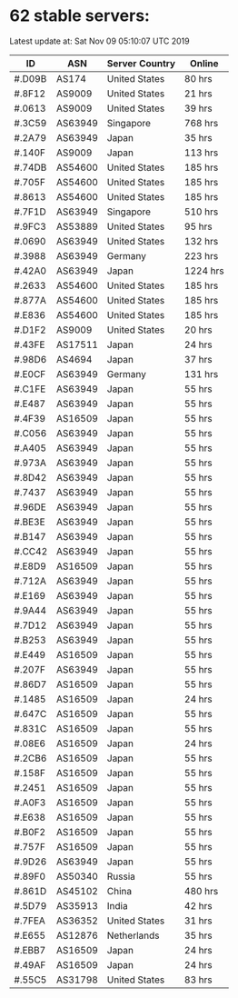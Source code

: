 # 62 stable servers:

Latest update at: Sat Nov 09 05:10:07 UTC 2019

| ID | ASN | Server Country | Online |
| -- | --- | -------------- | ------ |
| #.D09B | AS174 | United States | 80 hrs |
| #.8F12 | AS9009 | United States | 21 hrs |
| #.0613 | AS9009 | United States | 39 hrs |
| #.3C59 | AS63949 | Singapore | 768 hrs |
| #.2A79 | AS63949 | Japan | 35 hrs |
| #.140F | AS9009 | Japan | 113 hrs |
| #.74DB | AS54600 | United States | 185 hrs |
| #.705F | AS54600 | United States | 185 hrs |
| #.8613 | AS54600 | United States | 185 hrs |
| #.7F1D | AS63949 | Singapore | 510 hrs |
| #.9FC3 | AS53889 | United States | 95 hrs |
| #.0690 | AS63949 | United States | 132 hrs |
| #.3988 | AS63949 | Germany | 223 hrs |
| #.42A0 | AS63949 | Japan | 1224 hrs |
| #.2633 | AS54600 | United States | 185 hrs |
| #.877A | AS54600 | United States | 185 hrs |
| #.E836 | AS54600 | United States | 185 hrs |
| #.D1F2 | AS9009 | United States | 20 hrs |
| #.43FE | AS17511 | Japan | 24 hrs |
| #.98D6 | AS4694 | Japan | 37 hrs |
| #.E0CF | AS63949 | Germany | 131 hrs |
| #.C1FE | AS63949 | Japan | 55 hrs |
| #.E487 | AS63949 | Japan | 55 hrs |
| #.4F39 | AS16509 | Japan | 55 hrs |
| #.C056 | AS63949 | Japan | 55 hrs |
| #.A405 | AS63949 | Japan | 55 hrs |
| #.973A | AS63949 | Japan | 55 hrs |
| #.8D42 | AS63949 | Japan | 55 hrs |
| #.7437 | AS63949 | Japan | 55 hrs |
| #.96DE | AS63949 | Japan | 55 hrs |
| #.BE3E | AS63949 | Japan | 55 hrs |
| #.B147 | AS63949 | Japan | 55 hrs |
| #.CC42 | AS63949 | Japan | 55 hrs |
| #.E8D9 | AS16509 | Japan | 55 hrs |
| #.712A | AS63949 | Japan | 55 hrs |
| #.E169 | AS63949 | Japan | 55 hrs |
| #.9A44 | AS63949 | Japan | 55 hrs |
| #.7D12 | AS63949 | Japan | 55 hrs |
| #.B253 | AS63949 | Japan | 55 hrs |
| #.E449 | AS16509 | Japan | 55 hrs |
| #.207F | AS63949 | Japan | 55 hrs |
| #.86D7 | AS16509 | Japan | 55 hrs |
| #.1485 | AS16509 | Japan | 24 hrs |
| #.647C | AS16509 | Japan | 55 hrs |
| #.831C | AS16509 | Japan | 55 hrs |
| #.08E6 | AS16509 | Japan | 24 hrs |
| #.2CB6 | AS16509 | Japan | 55 hrs |
| #.158F | AS16509 | Japan | 55 hrs |
| #.2451 | AS16509 | Japan | 55 hrs |
| #.A0F3 | AS16509 | Japan | 55 hrs |
| #.E638 | AS16509 | Japan | 55 hrs |
| #.B0F2 | AS16509 | Japan | 55 hrs |
| #.757F | AS16509 | Japan | 55 hrs |
| #.9D26 | AS63949 | Japan | 55 hrs |
| #.89F0 | AS50340 | Russia | 55 hrs |
| #.861D | AS45102 | China | 480 hrs |
| #.5D79 | AS35913 | India | 42 hrs |
| #.7FEA | AS36352 | United States | 31 hrs |
| #.E655 | AS12876 | Netherlands | 35 hrs |
| #.EBB7 | AS16509 | Japan | 24 hrs |
| #.49AF | AS16509 | Japan | 24 hrs |
| #.55C5 | AS31798 | United States | 83 hrs |

